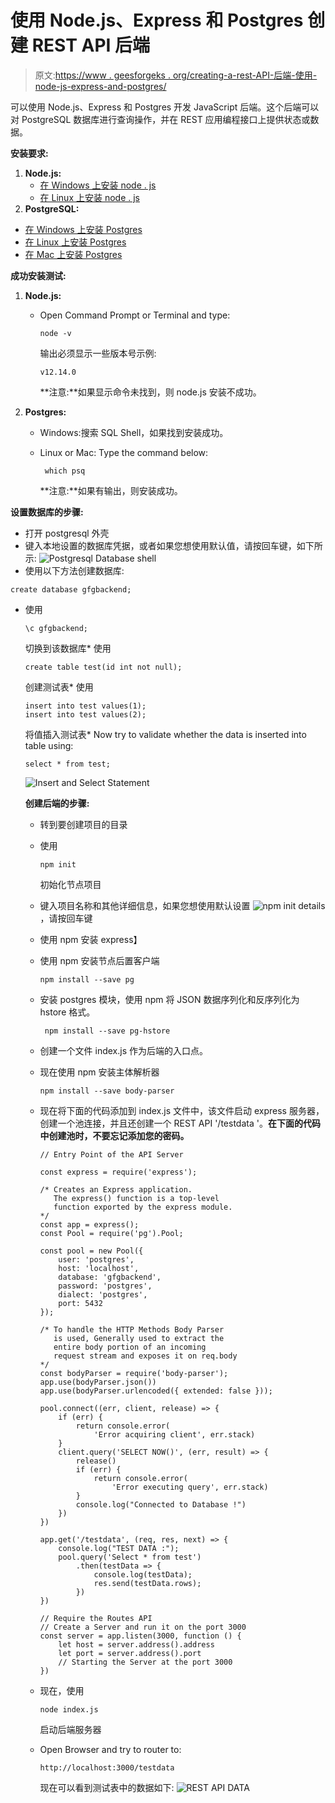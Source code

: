 # 使用 Node.js、Express 和 Postgres 创建 REST API 后端

> 原文:[https://www . geesforgeks . org/creating-a-rest-API-后端-使用-node-js-express-and-postgres/](https://www.geeksforgeeks.org/creating-a-rest-api-backend-using-node-js-express-and-postgres/)

可以使用 Node.js、Express 和 Postgres 开发 JavaScript 后端。这个后端可以对 PostgreSQL 数据库进行查询操作，并在 REST 应用编程接口上提供状态或数据。

**安装要求:**

1.  **Node.js:**
    *   [在 Windows 上安装 node . js](https://www.geeksforgeeks.org/installation-of-node-js-on-windows/)
    *   [在 Linux 上安装 node . js](https://www.geeksforgeeks.org/installation-of-node-js-on-linux/)
2.  **PostgreSQL:**

*   [在 Windows 上安装 Postgres](https://www.geeksforgeeks.org/install-postgresql-on-windows/)
*   [在 Linux 上安装 Postgres](https://www.geeksforgeeks.org/install-postgresql-on-linux/)
*   [在 Mac 上安装 Postgres](https://geeksforgeeks.org/install-postgresql-on-mac/)

**成功安装测试:**

1.  **Node.js:**
    *   Open Command Prompt or Terminal and type:

        ```
        node -v 
        ```

        输出必须显示一些版本号示例:

        ```
        v12.14.0 
        ```

        **注意:**如果显示命令未找到，则 node.js 安装不成功。

2.  **Postgres:**
    *   Windows:搜索 SQL Shell，如果找到安装成功。
    *   Linux or Mac: Type the command below:

        ```
         which psq 
        ```

        **注意:**如果有输出，则安装成功。

**设置数据库的步骤:**

*   打开 postgresql 外壳
*   键入本地设置的数据库凭据，或者如果您想使用默认值，请按回车键，如下所示:
    ![Postgresql Database shell](img/e6257bef704ca8285c6c72ce4bd06d61.png)
*   使用以下方法创建数据库:

```
create database gfgbackend;     
```

*   使用

    ```
    \c gfgbackend;
    ```

    切换到该数据库*   使用

    ```
    create table test(id int not null); 
    ```

    创建测试表*   使用

    ```
    insert into test values(1);  
    insert into test values(2);
    ```

    将值插入测试表*   Now try to validate whether the data is inserted into table using:

    ```
    select * from test;
    ```

    ![Insert and Select Statement](img/54d47ade46c7865343aa93aa40707932.png)

    **创建后端的步骤:**

    *   转到要创建项目的目录
    *   使用

        ```
        npm init
        ```

        初始化节点项目
    *   键入项目名称和其他详细信息，如果您想使用默认设置
        ![npm init details](img/4ef0ab446760532576e532232b254d36.png)，请按回车键
    *   使用 npm 安装 express】
    *   使用 npm 安装节点后置客户端

        ```
        npm install --save pg
        ```

    *   安装 postgres 模块，使用 npm 将 JSON 数据序列化和反序列化为 hstore 格式。

        ```
         npm install --save pg-hstore    
        ```

    *   创建一个文件 index.js 作为后端的入口点。
    *   现在使用 npm 安装主体解析器

        ```
        npm install --save body-parser
        ```

    *   现在将下面的代码添加到 index.js 文件中，该文件启动 express 服务器，创建一个池连接，并且还创建一个 REST API '/testdata '。**在下面的代码中创建池时，不要忘记添加您的密码。**

        ```
        // Entry Point of the API Server 

        const express = require('express');

        /* Creates an Express application. 
           The express() function is a top-level 
           function exported by the express module.
        */
        const app = express();
        const Pool = require('pg').Pool;

        const pool = new Pool({
            user: 'postgres',
            host: 'localhost',
            database: 'gfgbackend',
            password: 'postgres',
            dialect: 'postgres',
            port: 5432
        });

        /* To handle the HTTP Methods Body Parser 
           is used, Generally used to extract the 
           entire body portion of an incoming 
           request stream and exposes it on req.body 
        */
        const bodyParser = require('body-parser');
        app.use(bodyParser.json())
        app.use(bodyParser.urlencoded({ extended: false }));

        pool.connect((err, client, release) => {
            if (err) {
                return console.error(
                    'Error acquiring client', err.stack)
            }
            client.query('SELECT NOW()', (err, result) => {
                release()
                if (err) {
                    return console.error(
                        'Error executing query', err.stack)
                }
                console.log("Connected to Database !")
            })
        })

        app.get('/testdata', (req, res, next) => {
            console.log("TEST DATA :");
            pool.query('Select * from test')
                .then(testData => {
                    console.log(testData);
                    res.send(testData.rows);
                })
        })

        // Require the Routes API  
        // Create a Server and run it on the port 3000
        const server = app.listen(3000, function () {
            let host = server.address().address
            let port = server.address().port
            // Starting the Server at the port 3000
        })
        ```

    *   现在，使用

        ```
        node index.js
        ```

        启动后端服务器
    *   Open Browser and try to router to:

        ```
        http://localhost:3000/testdata
        ```

        现在可以看到测试表中的数据如下:
        ![REST API DATA](img/8aa6c5e642a566a9b585855b9641e5dc.png)